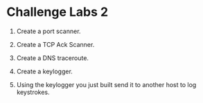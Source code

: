 # Challenge Labs 2

1. Create a port scanner.

2. Create a TCP Ack Scanner.

3. Create a DNS traceroute.

4. Create a keylogger.

5. Using the keylogger you just built send it to another host to log keystrokes.

